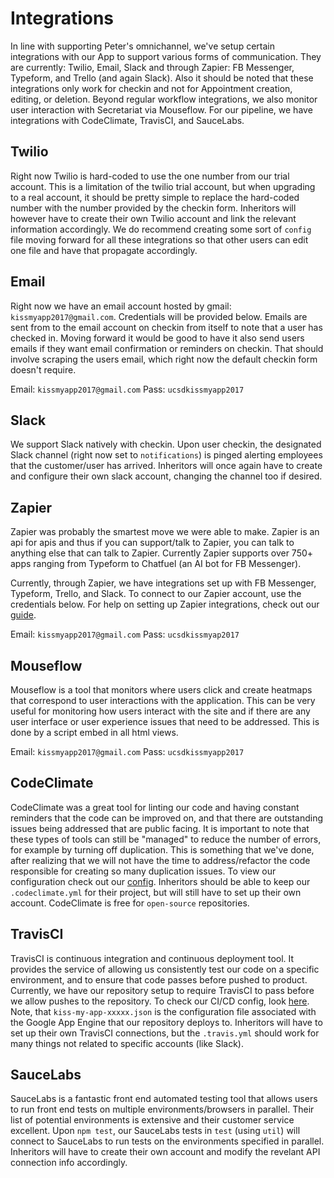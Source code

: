 # Integrations

In line with supporting Peter's omnichannel, we've setup certain integrations with our App to support various forms of communication. They are currently: Twilio, Email, Slack and through Zapier: FB Messenger, Typeform, and Trello (and again Slack). Also it should be noted that these integrations only work for checkin and not for Appointment creation, editing, or deletion. Beyond regular workflow integrations, we also monitor user interaction with Secretariat via Mouseflow. For our pipeline, we have integrations with CodeClimate, TravisCI, and SauceLabs.

## Twilio

Right now Twilio is hard-coded to use the one number from our trial account. This is a limitation of the twilio trial account, but when upgrading to a real account, it should be pretty simple to replace the hard-coded number with the number provided by the checkin form. Inheritors will however have to create their own Twilio account and link the relevant information accordingly. We do recommend creating some sort of `config` file moving forward for all these integrations so that other users can edit one file and have that propagate accordingly.

## Email

Right now we have an email account hosted by gmail: `kissmyapp2017@gmail.com`. Credentials will be provided below. Emails are sent from to the email account on checkin from itself to note that a user has checked in. Moving forward it would be good to have it also send users emails if they want email confirmation or reminders on checkin. That should involve scraping the users email, which right now the default checkin form doesn't require.

Email: `kissmyapp2017@gmail.com`
Pass: `ucsdkissmyapp2017`

## Slack

We support Slack natively with checkin. Upon user checkin, the designated Slack channel (right now set to `notifications`) is pinged alerting employees that the customer/user has arrived. Inheritors will once again have to create and configure their own slack account, changing the channel too if desired.

## Zapier

Zapier was probably the smartest move we were able to make. Zapier is an api for apis and thus if you can support/talk to Zapier, you can talk to anything else that can talk to Zapier. Currently Zapier supports over 750+ apps ranging from Typeform to Chatfuel (an AI bot for FB Messenger).

Currently, through Zapier, we have integrations set up with FB Messenger, Typeform, Trello, and Slack. To connect to our Zapier account, use the credentials below. For help on setting up Zapier integrations, check out our [guide](https://github.com/cse112-kissmyapp/EmissaryWST/blob/develop/developer_docs/Zapier%20Integration.md).

Email: `kissmyapp2017@gmail.com`
Pass: `ucsdkissmyap2017`

## Mouseflow

Mouseflow is a tool that monitors where users click and create heatmaps that correspond to user interactions with the application. This can be very useful for monitoring how users interact with the site and if there are any user interface or user experience issues that need to be addressed. This is done by a script embed in all html views.

Email: `kissmyapp2017@gmail.com`
Pass: `ucsdkissmyapp2017`

## CodeClimate

CodeClimate was a great tool for linting our code and having constant reminders that the code can be improved on, and that there are outstanding issues being addressed that are public facing. It is important to note that these types of tools can still be "managed" to reduce the number of errors, for example by turning off duplication. This is something that we've done, after realizing that we will not have the time to address/refactor the code responsible for creating so many duplication issues. To view our configuration check out our [config](https://github.com/cse112-kissmyapp/EmissaryWST/blob/develop/.codeclimate.yml). Inheritors should be able to keep our `.codeclimate.yml` for their project, but will still have to set up their own account. CodeClimate is free for `open-source` repositories.

## TravisCI

TravisCI is continuous integration and continuous deployment tool. It provides the service of allowing us consistently test our code on a specific environment, and to ensure that code passes before pushed to product. Currently, we have our repository setup to require TravisCI to pass before we allow pushes to the repository. To check our CI/CD config, look [here](https://github.com/cse112-kissmyapp/EmissaryWST/blob/develop/.travis.yml). Note, that `kiss-my-app-xxxxx.json` is the configuration file associated with the Google App Engine that our repository deploys to. Inheritors will have to set up their own TravisCI connections, but the `.travis.yml` should work for many things not related to specific accounts (like Slack).

## SauceLabs

SauceLabs is a fantastic front end automated testing tool that allows users to run front end tests on multiple environments/browsers in parallel. Their list of potential environments is extensive and their customer service excellent. Upon `npm test`, our SauceLabs tests in `test` (using `util`) will connect to SauceLabs to run tests on the environments specified in parallel. Inheritors will have to create their own account and modify the revelant API connection info accordingly.
